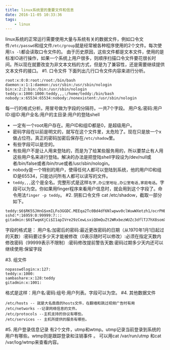 ```yaml
---
title: linux系统里的重要文件和信息
date: 2016-11-05 10:33:36
tags:
	- linux
---
```

linux系统的正常运行需要使用大量与系统有关的数据文件，例如口令文件`/etc/passwd`和组文件`/etc/group`就是经常被各种程序使用的2个文件。每次使用`ls -l`都会读取口令文件的。
由于历史原因，这些文件都是文本文件，使用的是标准IO进行操作，如果一个系统上用户很多，则顺序扫描口令文件要花很长时间。所以现在就要改变为非文本文档的方式，但是为了兼容性，还是需要继续提供文本文件的接口。
#1. 口令文件
下面列出几行口令文件内容来进行分析。
```
root:x:0:0:root:/root:/bin/bash
daemon:x:1:1:daemon:/usr/sbin:/usr/sbin/nologin
bin:x:2:2:bin:/bin:/usr/sbin/nologin
teddy:x:1000:1000:teddy,,,:/home/teddy:/bin/bash
nobody:x:65534:65534:nobody:/nonexistent:/usr/sbin/nologin
```
每一行的格式分析。用冒号做为字段的分隔符。一共7个字段。
用户名:密码:用户ID:组ID:用户全名:用户的主目录:用户的登陆shell


* 一定有一个root用户存在。用户ID和组ID都是0，是超级用户。
* 密码字段在以前是明文的，就写在这个文件里，太危险了。现在只是放一个x做占位符。真正的密码加密后保存在`/etc/shadow`里。
* 有些字段可以是空的。
* 有些用户不是让人用来登陆的，而是为了给某些服务用的，所以要禁止有人用这些用户名来进行登陆。解决的办法是把登陆shell字段设为/dev/null或者/bin/false或者/bin/true或者/usr/sbin/nologin。
* nobody是一个特别的用户，使得任何人都可以登陆到系统，他的用户ID和组ID是65534，只能访问所有人都可以读写的文件。
* `teddy,,,`这个是全名。完整形式是这样`名字,办公室地址,办公室电话,家庭电话`。字段可以为空。你如果用finger程序来看用户信息时，就会用到这个字段了。命令用法`finger -p teddy`。
#2. 阴影口令文件
cat /etc/shadow，截取一部分如下。
```
teddy:$6$RK5SJHnG$xmILFo3GGDC.MEEqa2Tc0Bd4df6Nlwpwv0clWuwWXetzh1/ocrPHBsfoV6h4FFT5xUEAJSdhqMC5ri.3rzY4d/:16908:0:99999:7:::
sshd:*:16959:0:99999:7:::
gitadmin:$6$TwqmXjCi$I1apIVre29zCewLsxiQOmQuZt2WRxbezWUZc3dflTJ7hX8somX7vE0QjcbXaPMbbrHrFDsF2OOmzqvon579Yn1:16959:0:99999:7:::
```
字段的格式是：
用户名:加密后的密码:最近更改密码的日期（从1970年1月1日起过的天数）:密码要过多少天才能被修改（0表示随时可以修改）:必须在指定天数内修改密码（99999表示不限制）:密码修改提前警告天数:密码过期多少天内还可以继续使用:保留字段

#3. 组文件
```
nopasswdlogin:x:127:
teddy:x:1000:
sambashare:x:128:teddy
gitadmin:x:1001:
```
格式是这样：用户名:密码:组号:用户列表。字段可以为空。
#4. 其他数据文件
```
/etc/hosts -- 就是大名鼎鼎的hosts文件，在翻墙和跳过视频广告时有用
/etc/networks --记录网络信息的文件。
/etc/protocols --主机支持的协议有哪些。
/etc/services -- 主机所提供的服务有哪些。
```

#5. 用户登录信息记录
有2个文件，utmp和wtmp。utmp记录当前登录到系统的用户有哪些。wtmp则是跟踪登录和注销事件 。
可以用cat /var/run/utmp 和cat /var/log/wtmp来查看内容。




